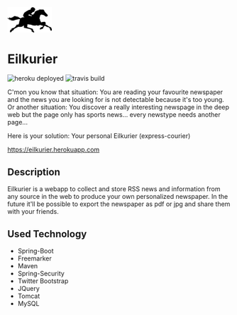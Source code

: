 <img src="https://github.com/hablijack/eilkurier/blob/master/src/main/resources/static/img/logo_header_black.png" width="100px">

# Eilkurier

![heroku deployed](https://heroku-badge.herokuapp.com/?app=eilkurier)
![travis build](https://travis-ci.org/hablijack/eilkurier.svg)

C'mon you know that situation: 
You are reading your favourite newspaper and the news you are looking for is not detectable because it's too young.
Or another situation: 
You discover a really interesting newspage in the deep web but the page only has sports news... every newstype needs another page...

Here is your solution: Your personal Eilkurier (express-courier)

https://eilkurier.herokuapp.com


## Description
Eilkurier is a webapp to collect and store RSS news and information from any source in the web to produce your own personalized newspaper.
In the future it'll be possible to export the newspaper as pdf or jpg and share them with your friends.

## Used Technology
* Spring-Boot
* Freemarker
* Maven
* Spring-Security
* Twitter Bootstrap
* JQuery
* Tomcat
* MySQL
